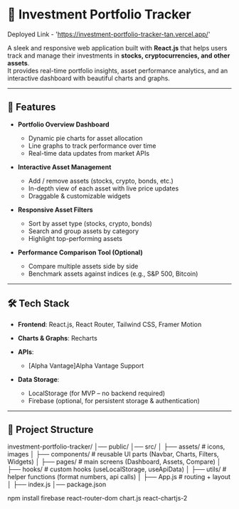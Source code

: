 # 💼 Investment Portfolio Tracker
Deployed Link - 'https://investment-portfolio-tracker-tan.vercel.app/'

A sleek and responsive web application built with **React.js** that helps users track and manage their investments in **stocks, cryptocurrencies, and other assets**.  
It provides real-time portfolio insights, asset performance analytics, and an interactive dashboard with beautiful charts and graphs.  

---

## 🚀 Features
- **Portfolio Overview Dashboard**  
  - Dynamic pie charts for asset allocation  
  - Line graphs to track performance over time  
  - Real-time data updates from market APIs  

- **Interactive Asset Management**  
  - Add / remove assets (stocks, crypto, bonds, etc.)  
  - In-depth view of each asset with live price updates  
  - Draggable & customizable widgets  

- **Responsive Asset Filters**  
  - Sort by asset type (stocks, crypto, bonds)  
  - Search and group assets by category  
  - Highlight top-performing assets  

- **Performance Comparison Tool (Optional)**  
  - Compare multiple assets side by side  
  - Benchmark assets against indices (e.g., S&P 500, Bitcoin)  

---

## 🛠️ Tech Stack
- **Frontend**: React.js, React Router, Tailwind CSS, Framer Motion  
- **Charts & Graphs**: Recharts  
- **APIs**:   
  - [Alpha Vantage]Alpha Vantage Support 

- **Data Storage**:  
  - LocalStorage (for MVP – no backend required)  
  - Firebase (optional, for persistent storage & authentication)  

---

## 📂 Project Structure
investment-portfolio-tracker/
│── public/
│── src/
│   ├── assets/            # icons, images
│   ├── components/        # reusable UI parts (Navbar, Charts, Filters, Widgets)
│   ├── pages/             # main screens (Dashboard, Assets, Compare)
│   ├── hooks/             # custom hooks (useLocalStorage, useApiData)
│   ├── utils/             # helper functions (format numbers, api calls)
│   ├── App.js             # routing + layout
│   ├── index.js
│── package.json

npm install firebase react-router-dom chart.js react-chartjs-2
